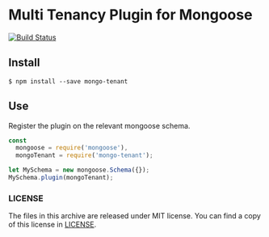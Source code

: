 # Multi Tenancy Plugin for Mongoose

[![Build Status](https://travis-ci.org/craftup/node-mongo-tenant.png?branch=master)](https://travis-ci.org/craftup/node-mongo-tenant)

## Install

`$ npm install --save mongo-tenant`

## Use

Register the plugin on the relevant mongoose schema.

```javascript
const
  mongoose = require('mongoose'),
  mongoTenant = require('mongo-tenant');

let MySchema = new mongoose.Schema({});
MySchema.plugin(mongoTenant);
```

### LICENSE

The files in this archive are released under MIT license.
You can find a copy of this license in [LICENSE](https://github.com/craftup/node-mongo-tenant/raw/master/LICENSE).
